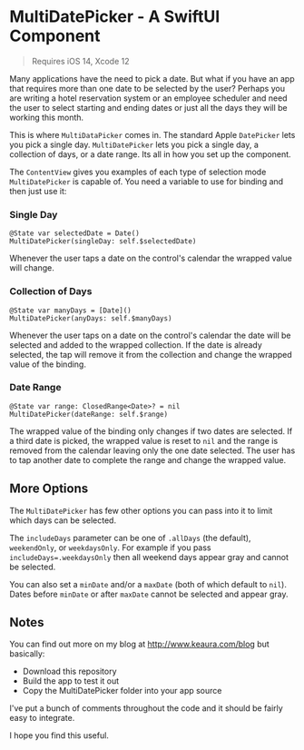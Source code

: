 # MultiDatePicker - A SwiftUI Component

> Requires iOS 14, Xcode 12

Many applications have the need to pick a date. But what if you have an app that requires more than one date to be selected by the user? Perhaps you are writing a hotel reservation system or an employee scheduler and need the user to select starting and ending dates or just all the days they will be working this month. 

This is where `MultiDataPicker` comes in. The standard Apple `DatePicker` lets you pick a single day. `MultiDatePicker` lets you pick a single day, a collection of days, or a date range. Its all in how you set up the component.

The `ContentView` gives you examples of each type of selection mode `MultiDatePicker` is capable of. You need a variable to use for binding and then just use it:

### Single Day

```
@State var selectedDate = Date()
MultiDatePicker(singleDay: self.$selectedDate)
```
Whenever the user taps a date on the control's calendar the wrapped value will change.

### Collection of Days

```
@State var manyDays = [Date]()
MultiDatePicker(anyDays: self.$manyDays)
```

Whenever the user taps on a date on the control's calendar the date will be selected and added to the wrapped collection. If the date is already selected, the tap will remove it from the collection and change the wrapped value of the binding.

### Date Range

```
@State var range: ClosedRange<Date>? = nil
MultiDatePicker(dateRange: self.$range)
```
The wrapped value of the binding only changes if two dates are selected. If a third date is picked, the wrapped value is reset to `nil` and the range is removed from the calendar leaving only the one date selected. The user has to tap another date to complete the range and change the wrapped value.

## More Options

The `MultiDatePicker` has few other options you can pass into it to limit which days can be selected. 

The `includeDays` parameter can be one of `.allDays` (the default), `weekendOnly`, or `weekdaysOnly`. For example if you pass `includeDays=.weekdaysOnly` then all weekend days appear gray and cannot be selected.

You can also set a `minDate` and/or a `maxDate` (both of which default to `nil`). Dates before `minDate` or after `maxDate` cannot be selected and appear gray.

## Notes

You can find out more on my blog at http://www.keaura.com/blog but basically:

- Download this repository
- Build the app to test it out
- Copy the MultiDatePicker folder into your app source

I've put a bunch of comments throughout the code and it should be fairly easy to integrate.

I hope you find this useful.
